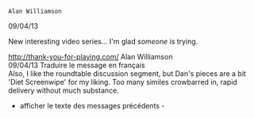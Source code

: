  	Alan Williamson 	
09/04/13

New interesting video series... I'm glad *someone* is trying.

http://thank-you-for-playing.com/
	Alan Williamson 	
09/04/13
Traduire le message en français  
Also, I like the roundtable discussion segment, but Dan's pieces are a bit 'Diet Screenwipe' for my liking. Too many similes crowbarred in, rapid delivery without much substance.
- afficher le texte des messages précédents -

